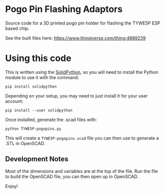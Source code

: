 # Pogo Pin Flashing Adaptors

Source code for a 3D printed pogo pin holder for flashing the TYWE5P ESP based chip.

See the built files here: https://www.thingiverse.com/thing:4889239

# Using this code

This is written using the [SolidPython](https://github.com/SolidCode/SolidPython), so you will need to install the Python module to use it with the command:

```
pip install solidpython
```

Depending on your setup, you may need to just install it for your user account:

```
pip install --user solidpython
```

Once installed, generate the .scad files with:

```
python TYWE5P-pogopins.py
```

This will create a `TYWE5P-pogopins.scad` file you can then use to generate a .STL in OpenSCAD.

## Development Notes

Most of the dimensions and variables are at the top of the file. Run the file to build the OpenSCAD file, you can then open up in OpenSCAD.

Enjoy!
